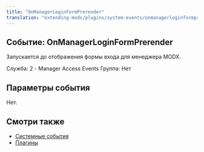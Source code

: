 ```yaml
---
title: "OnManagerLoginFormPrerender"
translation: "extending-modx/plugins/system-events/onmanagerloginformprerender"
---
```


## Событие: OnManagerLoginFormPrerender

Запускается до отображения формы входа для менеджера MODX.

Служба: 2 - Manager Access Events
Группа: Нет

## Параметры события

Нет.

## Смотри также

- [Системные события](extending-modx/plugins/system-events "Системные события")
- [Плагины](extending-modx/plugins "Плагины")
